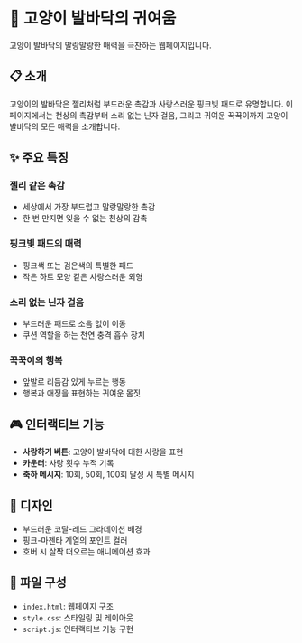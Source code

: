 # 🐾 고양이 발바닥의 귀여움

고양이 발바닥의 말랑말랑한 매력을 극찬하는 웹페이지입니다.

## 📋 소개

고양이의 발바닥은 젤리처럼 부드러운 촉감과 사랑스러운 핑크빛 패드로 유명합니다.
이 페이지에서는 천상의 촉감부터 소리 없는 닌자 걸음, 그리고 귀여운 꾹꾹이까지
고양이 발바닥의 모든 매력을 소개합니다.

## ✨ 주요 특징

### 젤리 같은 촉감
- 세상에서 가장 부드럽고 말랑말랑한 촉감
- 한 번 만지면 잊을 수 없는 천상의 감촉

### 핑크빛 패드의 매력
- 핑크색 또는 검은색의 특별한 패드
- 작은 하트 모양 같은 사랑스러운 외형

### 소리 없는 닌자 걸음
- 부드러운 패드로 소음 없이 이동
- 쿠션 역할을 하는 천연 충격 흡수 장치

### 꾹꾹이의 행복
- 앞발로 리듬감 있게 누르는 행동
- 행복과 애정을 표현하는 귀여운 몸짓

## 🎮 인터랙티브 기능

- **사랑하기 버튼**: 고양이 발바닥에 대한 사랑을 표현
- **카운터**: 사랑 횟수 누적 기록
- **축하 메시지**: 10회, 50회, 100회 달성 시 특별 메시지

## 🎨 디자인

- 부드러운 코랄-레드 그라데이션 배경
- 핑크-마젠타 계열의 포인트 컬러
- 호버 시 살짝 떠오르는 애니메이션 효과

## 📁 파일 구성

- `index.html`: 웹페이지 구조
- `style.css`: 스타일링 및 레이아웃
- `script.js`: 인터랙티브 기능 구현